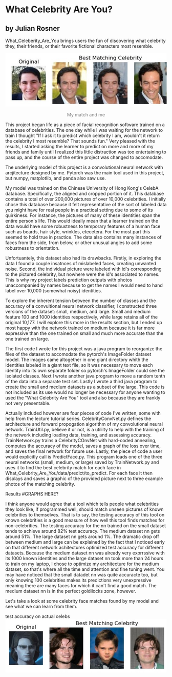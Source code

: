 # What Celebrity Are You?
## by Julian Rosner

What_Celeberity_Are_You brings users the fun of discovering what celebrity they, their friends, or their favorite fictional characters most resemble.


<div align="center">
  <img src="https://github.com//julianrosner//What_Celebrity_Are_You//blob//main//figs//medium_me.jpg?raw=true">
  <font color="gray"><p style="color:#808080">My match and me</p></font>
</div>



This project began life as a piece of facial recognition software trained on a database of celebrities. The one day while I was waiting for the network to train I thought "If I ask it to predict which celebrity I am, wouldn't it return the celebrity I most resemble? That sounds fun." Very pleased with the results, I started asking the learner to predict on more and more of my friends and family until I realized this little distraction was too entertaining to pass up, and the course of the entire project was changed to accomodate. 

The underlying model of this project is a convolutional neural network with arcjitecture designed by me. Pytorch was the main tool used in this project, but numpy, matplotlib, and panda also saw use.

My model was trained on the Chinese University of Hong Kong's CelebA database. Specifically, the aligned and cropped portion of it. This database contains a total of over 200,000 pictures of over 10,000 celebrities. I initially chose this database because it felt representative of the sort of labeled data you might have for real people in a practical setting due to some of its quirkiness. For instance, the pictures of many of these identities span the entire person's life. This would ideally mean that a learner trained on the data would have some robustness to temporary features of a human face such as beards, hair style, wrinkles, etecetera. For the most part this seemed to hold true in practice. The data also contains many instances of faces from the side, from below, or other unusual angles to add some robustness to orientation. 

Unfortuantely, this dataset also had its drawbacks. Firstly, in exploring the data I found a couple insatnces of mislabeled faces, creating unwanted noise. Second, the individual picture were labeled with id's corresponding to the pictured celebrity, but nowhere were the id's associated to names. This is why my project labels prediction outputs with photos unaccompanied by names because to get the names I would need to hand label over 10,000 (somewhat noisy) identities. 

To explore the inherent tension between the number of classes and the accuracy of a convultional neural network classifier, I constructed three versions of the dataset: small, medium, and large. Small and medium feature 100 and 1000 identities respectively, while large retains all of the original 10,177. I will explore this more in the results section, but I ended up most happy with the network trained on medium because it is far more expressive than the one trained on small and much more accurate than the one trained on large.

The first code I wrote for this project was a java program to reorganize the files of the dataset to accomodate the pytorch's ImageFolder dataset model. The images came altogether in one giant directory whith the identities labeled in a giant text file, so it was necessary to move each identity into its own separate folder so pytorch's ImageFolder could see the isolated classes. Next I wrote another java program to move a random tenth of the data into a separate test set. Lastly I wrote a third java program to create the small and medium datasets as a subset of the large. This code is not included as its use would no longer be necessary for anyone wanting to used the "What Celebrity Are You" tool and also because they are frankly not very presentable.

Actually included however are four pieces of code I've written, some with help from the lecture tutorial series. CelebrityConvNet.py defines the architecture and forward propogation algorithm of my convolutional neural network. TrainUtil.py, believe it or not, is a utililty to help with the training of the network including loading data, training, and assessing accuracy. TrainNetwork.py trains a CelebrityCOnvNet with hard-coded annealing, computes the accuracy of the model, saves a graph of the loss over time, and saves the final network for future use. Lastly, the piece of code a user would explicitly call is PredictFace.py. This program loads one of the three neural networks (small, medium, or large) saved by TrainNetwork.py and uses it to find the best celebrity match for each face in What_Celebrity_Are_You/data/predict/to_predict. For each face it then displays and saves a graphic of the provided picture next to three example photos of the matching celebrity.

Results
#GRAPHS HERE?

I think anyone would agree that a tool which tells people what celebrities they look like, if programmed well, should match unseen pictures of known celebrities to themselves. That is to say, the testing accuracy of this tool on known celebrities is a good measure of how well this tool finds matches for non-celebrities. The testing accuracy for the nn trained on the small dataset tends to achieve around 82% test accuracy. The medium dataset nn gets around 51%. The large dataset nn gets around 1%. The dramatic drop off between medium and large can be explained by the fact that I noticed early on that different network achitectures optimized test accuracy for different datasets. Because the medium dataset nn was already very exprrssive with its 1000 known identities and the large dataset nn took more than 24 hours to train on my laptop, I chose to optimize my architecture for the medium dataset, so that's where all the time and attention and fine tuning went. You may have noticed that the small datadet nn was quite accuracte too, but only knowing 100 celebrities makes its predictions very unexpressive meaning there are many faces for which it can't find a good match. The medium dataset nn is in the perfect goldilocks zone, however. 

Let's take a look at some celebrity face matches found by my model and see what we can learn from them.

  test accuracy on actual celebs
![Anakin_Example](https://github.com//julianrosner//What_Celebrity_Are_You//blob//main//figs//small_anakin.jpg?raw=true)
